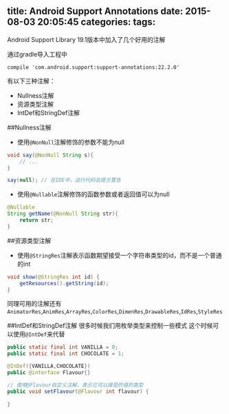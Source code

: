 title: Android Support Annotations
date: 2015-08-03 20:05:45
categories:
tags:
---
Android Support Library 19.1版本中加入了几个好用的注解
<!--more-->
通过gradle导入工程中
```
compile 'com.android.support:support-annotations:22.2.0'
```
有以下三种注解：
- Nullness注解
- 资源类型注解
- IntDef和StringDef注解

##Nullness注解
- 使用`@NonNull`注解修饰的参数不能为null
```java
void say(@NonNull String s){
	// ...
}

say(null); // 在IDE中，这行代码会提示警告
```
- 使用`@Nullable`注解修饰的函数参数或者返回值可以为null
```java
@Nullable
String getName(@NonNull String str){
	return str;
}
```

##资源类型注解
- 使用`@StringRes`注解表示函数期望接受一个字符串类型的id，而不是一个普通的int
```java
void show(@StringRes int id) {
	getResources().getString(id); 
}
```
同理可用的注解还有`AnimatorRes`,`AnimRes`,`ArrayRes`,`ColorRes`,`DimenRes`,`DrawableRes`,`IdRes`,`StyleRes`

##IntDef和StringDef注解
很多时候我们用枚举类型来控制一些模式
这个时候可以使用`@IntDef`来代替
```java
public static final int VANILLA = 0;
public static final int CHOCOLATE = 1;

@InDef({VANILLA,CHOCOLATE})
public @interface Flavour{}

// 使用@Flavour自定义注解，表示它可以接受的值的类型
public void setFlavour(@Flavour int flavour) {
	
}
```